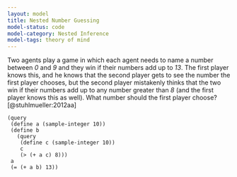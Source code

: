 ```yaml
---
layout: model
title: Nested Number Guessing
model-status: code
model-category: Nested Inference
model-tags: theory of mind
---
```


Two agents play a game in which each agent needs to name a number
between *0* and *9* and they win if their numbers add up to
*13*. The first player knows this, and he knows that the second
player gets to see the number the first player chooses, but the
second player mistakenly thinks that the two win if their numbers
add up to any number greater than *8* (and the first player knows
this as well). What number should the first player choose?
[@stuhlmueller:2012aa]

    (query
     (define a (sample-integer 10))
     (define b
       (query
        (define c (sample-integer 10))
        c
        (> (+ a c) 8)))
     a
     (= (+ a b) 13))
